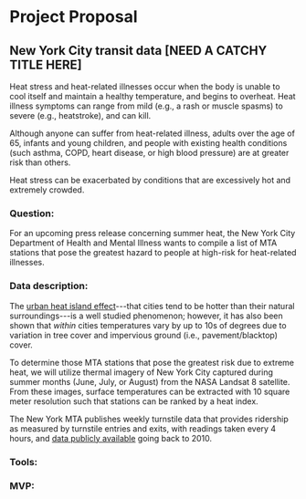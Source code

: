 # Project Proposal
## New York City transit data [NEED A CATCHY TITLE HERE]

Heat stress and heat-related illnesses occur when the body is unable to cool itself and maintain a healthy temperature, and begins to overheat. Heat illness symptoms can range from mild (e.g., a rash or muscle spasms) to severe (e.g., heatstroke), and can kill.

Although anyone can suffer from heat-related illness, adults over the age of 65, infants and young children, and people with existing health conditions (such asthma, COPD, heart disease, or high blood pressure) are at greater risk than others.

Heat stress can be exacerbated by conditions that are excessively hot and extremely crowded.

### Question:

For an upcoming press release concerning summer heat, the New York City Department of Health and Mental Illness wants to compile a list of MTA stations that pose the greatest hazard to people at high-risk for heat-related illnesses.

### Data description:

The [urban heat island effect](https://scied.ucar.edu/learning-zone/climate-change-impacts/urban-heat-islands)---that cities tend to be hotter than their natural surroundings---is a well studied phenomenon; however, it has also been shown that *within* cities temperatures vary by up to 10s of degrees due to variation in tree cover and impervious ground (i.e., pavement/blacktop) cover.

To determine those MTA stations that pose the greatest risk due to extreme heat, we will utilize thermal imagery of New York City captured during summer months (June, July, or August) from the NASA Landsat 8 satellite. From these images, surface temperatures can be extracted with 10 square meter resolution such that stations can be ranked by a heat index.

The New York MTA publishes weekly turnstile data that provides ridership as measured by turnstile entries and exits, with readings taken every 4 hours, and [data publicly available](http://web.mta.info/developers/turnstile.html) going back to 2010.


### Tools:


### MVP:
